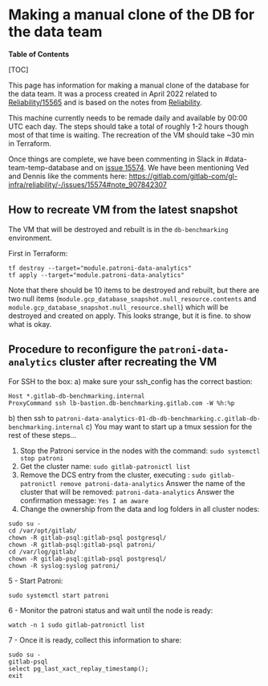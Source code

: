 # Making a manual clone of the DB for the data team

**Table of Contents**

[TOC]

This page has information for making a manual clone of the database for the data team.
It was a process created in April 2022 related to [Reliability/15565](https://gitlab.com/gitlab-com/gl-infra/reliability/-/issues/15565)
and is based on the notes from [Reliability](https://gitlab.com/gitlab-com/gl-infra/reliability/-/issues/15574).

This machine currently needs to be remade daily and available by 00:00 UTC each day.
The steps should take a total of roughly 1-2 hours though most of that time is waiting.  The recreation of the VM should take ~30 min in Terraform.

Once things are complete, we have been commenting in Slack in #data-team-temp-database and on [issue 15574](https://gitlab.com/gitlab-com/gl-infra/reliability/-/issues/15574). We have been mentioning Ved and Dennis like the comments here: <https://gitlab.com/gitlab-com/gl-infra/reliability/-/issues/15574#note_907842307>

## How to recreate VM from the latest snapshot

The VM that will be destroyed and rebuilt is in the `db-benchmarking` environment.

First in Terraform:

```
tf destroy --target="module.patroni-data-analytics"
tf apply --target="module.patroni-data-analytics"
```

Note that there should be 10 items to be destroyed and rebuilt, but there are two null items (`module.gcp_database_snapshot.null_resource.contents` and `module.gcp_database_snapshot.null_resource.shell`) which will be destroyed and created on apply.  This looks strange, but it is fine.
<sample output> to show what is okay.

## Procedure to reconfigure the `patroni-data-analytics` cluster after recreating the VM

For SSH to the box:
a) make sure your ssh_config has the correct bastion:

```
Host *.gitlab-db-benchmarking.internal
ProxyCommand ssh lb-bastion.db-benchmarking.gitlab.com -W %h:%p
```

b) then ssh to `patroni-data-analytics-01-db-db-benchmarking.c.gitlab-db-benchmarking.internal`
c) You may want to start up a tmux session for the rest of these steps...

1. Stop the Patroni service in the nodes with the command: `sudo systemctl stop patroni`
2. Get the cluster name: `sudo gitlab-patronictl list`
3. Remove the DCS entry from the cluster, executing : `sudo gitlab-patronictl remove patroni-data-analytics`
Answer the name of the cluster that will be removed: `patroni-data-analytics`
Answer the confirmation message: `Yes I am aware`
4. Change the ownership from the data and log folders in all cluster nodes:

```
sudo su -
cd /var/opt/gitlab/
chown -R gitlab-psql:gitlab-psql postgresql/
chown -R gitlab-psql:gitlab-psql patroni/
cd /var/log/gitlab/
chown -R gitlab-psql:gitlab-psql postgresql/
chown -R syslog:syslog patroni/
```

5 - Start Patroni:

```
sudo systemctl start patroni
```

6 - Monitor the patroni status and wait until the node is ready:

```
watch -n 1 sudo gitlab-patronictl list
```

7 - Once it is ready, collect this information to share:

```
sudo su -
gitlab-psql
select pg_last_xact_replay_timestamp();
exit
```
